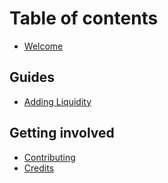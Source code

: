# Table of contents

* [Welcome](README.md)

## Guides

* [Adding Liquidity](guides/adding-liquidity.md)

## Getting involved

* [Contributing](getting-involved/contributing.md)
* [Credits](getting-involved/credits.md)
